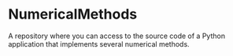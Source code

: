 # NumericalMethods
A repository where you can access to the source code of a Python application that implements several numerical methods.
